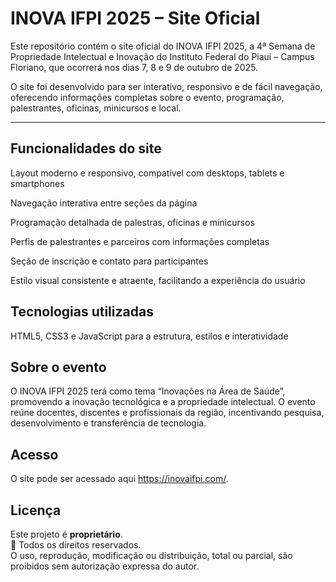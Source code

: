 # INOVA IFPI 2025 – Site Oficial

Este repositório contém o site oficial do INOVA IFPI 2025, a 4ª Semana de Propriedade Intelectual e Inovação do Instituto Federal do Piauí – Campus Floriano, que ocorrerá nos dias 7, 8 e 9 de outubro de 2025.

O site foi desenvolvido para ser interativo, responsivo e de fácil navegação, oferecendo informações completas sobre o evento, programação, palestrantes, oficinas, minicursos e local.

---

## Funcionalidades do site

Layout moderno e responsivo, compatível com desktops, tablets e smartphones

Navegação interativa entre seções da página

Programação detalhada de palestras, oficinas e minicursos

Perfis de palestrantes e parceiros com informações completas

Seção de inscrição e contato para participantes

Estilo visual consistente e atraente, facilitando a experiência do usuário

## Tecnologias utilizadas

HTML5, CSS3 e JavaScript para a estrutura, estilos e interatividade

## Sobre o evento

O INOVA IFPI 2025 terá como tema “Inovações na Área de Saúde”, promovendo a inovação tecnológica e a propriedade intelectual. O evento reúne docentes, discentes e profissionais da região, incentivando pesquisa, desenvolvimento e transferência de tecnologia.

## Acesso

O site pode ser acessado aqui
 https://inovaifpi.com/.

 ## Licença  

Este projeto é **proprietário**.  
📌 Todos os direitos reservados.  
O uso, reprodução, modificação ou distribuição, total ou parcial, são proibidos sem autorização expressa do autor.
